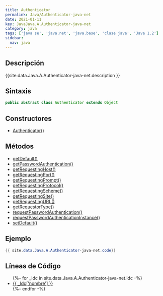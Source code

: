 ```yaml
---
title: Authenticator
permalink: Java/Authenticator-java-net
date: 2021-01-11
key: JavaJava.A.Authenticator-java-net
category: java
tags: ['java se', 'java.net', 'java.base', 'clase java', 'Java 1.2']
sidebar: 
  nav: java
---
```


## Descripción
{{site.data.Java.A.Authenticator-java-net.description }}

## Sintaxis
~~~java
public abstract class Authenticator extends Object
~~~

## Constructores
* [Authenticator()](/Java/Authenticator-java-net/Authenticator/)

## Métodos
* [getDefault()](/Java/Authenticator-java-net/getDefault)
* [getPasswordAuthentication()](/Java/Authenticator-java-net/getPasswordAuthentication)
* [getRequestingHost()](/Java/Authenticator-java-net/getRequestingHost)
* [getRequestingPort()](/Java/Authenticator-java-net/getRequestingPort)
* [getRequestingPrompt()](/Java/Authenticator-java-net/getRequestingPrompt)
* [getRequestingProtocol()](/Java/Authenticator-java-net/getRequestingProtocol)
* [getRequestingScheme()](/Java/Authenticator-java-net/getRequestingScheme)
* [getRequestingSite()](/Java/Authenticator-java-net/getRequestingSite)
* [getRequestingURL()](/Java/Authenticator-java-net/getRequestingURL)
* [getRequestorType()](/Java/Authenticator-java-net/getRequestorType)
* [requestPasswordAuthentication()](/Java/Authenticator-java-net/requestPasswordAuthentication)
* [requestPasswordAuthenticationInstance()](/Java/Authenticator-java-net/requestPasswordAuthenticationInstance)
* [setDefault()](/Java/Authenticator-java-net/setDefault)

## Ejemplo
~~~java
{{ site.data.Java.A.Authenticator-java-net.code}}
~~~

## Líneas de Código
<ul>
{%- for _ldc in site.data.Java.A.Authenticator-java-net.ldc -%}
   <li>
       <a href="{{_ldc['url'] }}">{{ _ldc['nombre'] }}</a>
   </li>
{%- endfor -%}
</ul>
